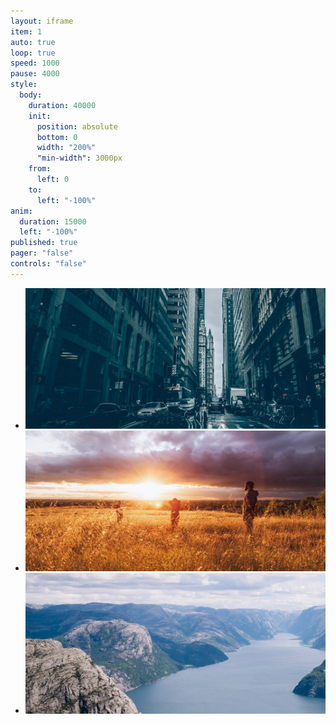 ```yaml
---
layout: iframe
item: 1
auto: true
loop: true
speed: 1000
pause: 4000
style: 
  body: 
    duration: 40000
    init: 
      position: absolute
      bottom: 0
      width: "200%"
      "min-width": 3000px
    from: 
      left: 0
    to: 
      left: "-100%"
anim: 
  duration: 15000
  left: "-100%"
published: true
pager: "false"
controls: "false"
---
```



- ![City](silex-templates/bg01.jpg)
- ![Nature](silex-templates/bg02.jpg)
- ![Animal](silex-templates/bg03.jpg)
